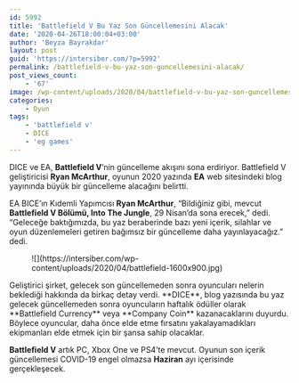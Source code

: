 ```yaml
---
id: 5992
title: 'Battlefield V Bu Yaz Son Güncellemesini Alacak'
date: '2020-04-26T18:00:04+03:00'
author: 'Beyza Bayrakdar'
layout: post
guid: 'https://intersiber.com/?p=5992'
permalink: /battlefield-v-bu-yaz-son-guncellemesini-alacak/
post_views_count:
    - '67'
image: /wp-content/uploads/2020/04/battlefield-v-bu-yaz-son-guncellemesini-alacak.jpg
categories:
    - Oyun
tags:
    - 'battlefield v'
    - DICE
    - 'eg games'
---
```


DICE ve EA, **Battlefield V**’nin güncelleme akışını sona erdiriyor. Battlefield V geliştiricisi **Ryan McArthur**, oyunun 2020 yazında **EA** web sitesindeki blog yayınında büyük bir güncelleme alacağını belirtti.

EA BICE’ın Kıdemli Yapımcısı **Ryan McArthur**, “Bildiğiniz gibi, mevcut **Battlefield V Bölümü, Into The Jungle**, 29 Nisan’da sona erecek,” dedi. “Geleceğe baktığımızda, bu yaz beraberinde bazı yeni içerik, silahlar ve oyun düzenlemeleri getiren bağımsız bir güncelleme daha yayınlayacağız.” dedi.

<figure class="wp-block-image size-large">![](https://intersiber.com/wp-content/uploads/2020/04/battlefield-1600x900.jpg)</figure>Geliştirici şirket, gelecek son güncellemeden sonra oyuncuları nelerin beklediği hakkında da birkaç detay verdi. **DICE**, blog yazısında bu yaz gelecek güncellemeden sonra oyuncuların haftalık ödüller olarak **Battlefield Currency** veya **Company Coin** kazanacaklarını duyurdu. Böylece oyuncular, daha önce elde etme fırsatını yakalayamadıkları ekipmanları elde etmek için bir şansa sahip olacaklar.

**Battlefield V** artık PC, Xbox One ve PS4’te mevcut. Oyunun son içerik güncellemesi COVID-19 engel olmazsa **Haziran** ayı içerisinde gerçekleşecek.